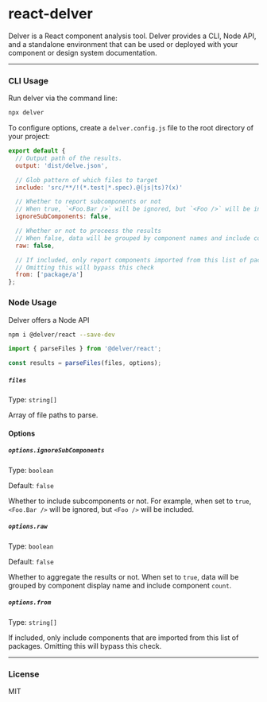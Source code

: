 # react-delver

Delver is a React component analysis tool. Delver provides a CLI, Node API, and a standalone environment that can be used or deployed with your component or design system documentation.

---

### CLI Usage

Run delver via the command line:

```bash
npx delver
```

To configure options, create a `delver.config.js` file to the root directory of your project:

```js
export default {
  // Output path of the results.
  output: 'dist/delve.json',

  // Glob pattern of which files to target
  include: 'src/**/!(*.test|*.spec).@(js|ts)?(x)'

  // Whether to report subcomponents or not
  // When true, `<Foo.Bar />` will be ignored, but `<Foo />` will be included
  ignoreSubComponents: false,

  // Whether or not to proceess the results
  // When false, data will be grouped by component names and include counts
  raw: false,

  // If included, only report components imported from this list of packages
  // Omitting this will bypass this check
  from: ['package/a']
};
```

### Node Usage

Delver offers a Node API

```bash
npm i @delver/react --save-dev
```

```js
import { parseFiles } from '@delver/react';

const results = parseFiles(files, options);
```

##### `files`

Type: `string[]`

Array of file paths to parse.

#### Options

##### `options.ignoreSubComponents`

Type: `boolean`

Default: `false`

Whether to include subcomponents or not. For example, when set to `true`, `<Foo.Bar />` will be ignored, but `<Foo />` will be included.

##### `options.raw`

Type: `boolean`

Default: `false`

Whether to aggregate the results or not. When set to `true`, data will be grouped by component display name and include component `count`.

##### `options.from`

Type: `string[]`

If included, only include components that are imported from this list of packages. Omitting this will bypass this check.

---

### License

MIT
